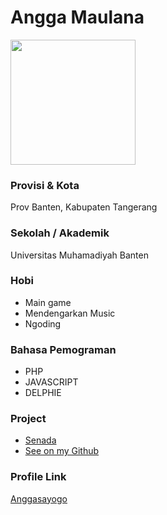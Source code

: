 # Angga Maulana

<img src="https://avatars0.githubusercontent.com/u/31529898?s=400&u=31e5db6b87b92d963bf1244b4cc312766b566010&v=4" width="200" height="200" align="center"/>

### Provisi & Kota

Prov Banten, Kabupaten Tangerang

### Sekolah / Akademik

Universitas Muhamadiyah Banten

### Hobi

- Main game
- Mendengarkan Music
- Ngoding

### Bahasa Pemograman 

- PHP
- JAVASCRIPT
- DELPHIE

### Project

- [Senada](https://senada.netlify.app)
- [See on my Github](https://github.com/Anggasayogo)


### Profile Link

[Anggasayogo](https://github.com/Anggasayogo)
